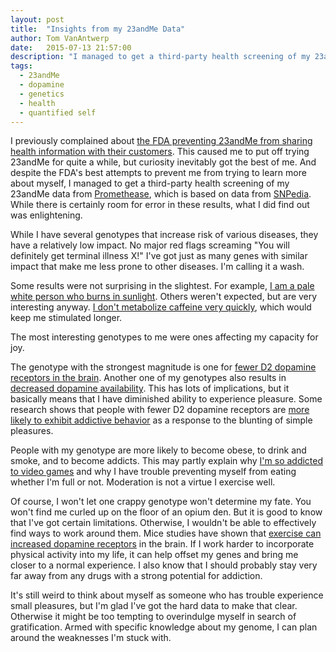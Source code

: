 ```yaml
---
layout: post
title:  "Insights from my 23andMe Data"
author: Tom VanAntwerp
date:   2015-07-13 21:57:00
description: "I managed to get a third-party health screening of my 23andMe data. While there is certainly room for error in these results, what I did find out was enlightening."
tags:
  - 23andMe
  - dopamine
  - genetics
  - health
  - quantified self
---
```

I previously complained about [the FDA preventing 23andMe from sharing health information with their customers](http://tomvanantwerp.com/23andnotme/). This caused me to put off trying 23andMe for quite a while, but curiosity inevitably got the best of me. And despite the FDA's best attempts to prevent me from trying to learn more about myself, I managed to get a third-party health screening of my 23andMe data from [Promethease](https://promethease.com/ondemandagreed), which is based on data from [SNPedia](http://www.snpedia.com/index.php/SNPedia). While there is certainly room for error in these results, what I did find out was enlightening.

While I have several genotypes that increase risk of various diseases, they have a relatively low impact. No major red flags screaming "You will definitely get terminal illness X!" I've got just as many genes with similar impact that make me less prone to other diseases. I'm calling it a wash.

Some results were not surprising in the slightest. For example, [I am a pale white person who burns in sunlight](http://www.snpedia.com/index.php/Rs1393350(A;A)). Others weren't expected, but are very interesting anyway. [I don't metabolize caffeine very quickly](http://www.snpedia.com/index.php/Rs762551(A;C)), which would keep me stimulated longer.

The most interesting genotypes to me were ones affecting my capacity for joy.

The genotype with the strongest magnitude is one for [fewer D2 dopamine receptors in the brain](http://www.snpedia.com/index.php/Rs1800497(T;T)). Another one of my genotypes also results in [decreased dopamine availability](http://www.snpedia.com/index.php/Rs4680). This has lots of implications, but it basically means that I have diminished ability to experience pleasure. Some research shows that people with fewer D2 dopamine receptors are [more likely to exhibit addictive behavior](http://www.nytimes.com/2000/11/14/health/genetic-studies-promise-a-path-to-better-treatment-of-addictions.html) as a response to the blunting of simple pleasures.

People with my genotype are more likely to become obese, to drink and smoke, and to become addicts. This may partly explain why [I'm so addicted to video games](http://tomvanantwerp.com/addiction/) and why I have trouble preventing myself from eating whether I'm full or not. Moderation is not a virtue I exercise well.

Of course, I won't let one crappy genotype won't determine my fate. You won't find me curled up on the floor of an opium den. But it is good to know that I've got certain limitations. Otherwise, I wouldn't be able to effectively find ways to work around them. Mice studies have shown that [exercise can increased dopamine receptors](http://www.ncbi.nlm.nih.gov/pmc/articles/PMC3273304/) in the brain. If I work harder to incorporate physical activity into my life, it can help offset my genes and bring me closer to a normal experience. I also know that I should probably stay very far away from any drugs with a strong potential for addiction.

It's still weird to think about myself as someone who has trouble experience small pleasures, but I'm glad I've got the hard data to make that clear. Otherwise it might be too tempting to overindulge myself in search of gratification. Armed with specific knowledge about my genome, I can plan around the weaknesses I'm stuck with.
